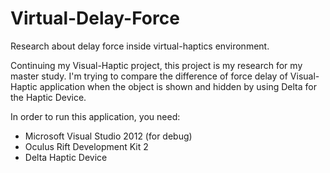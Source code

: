 # Virtual-Delay-Force
Research about delay force inside virtual-haptics environment.

Continuing my Visual-Haptic project, this project is my research for my master study.
I'm trying to compare the difference of force delay of Visual-Haptic application when the object is shown and hidden by using Delta for the Haptic Device. 

In order to run this application, you need:

- Microsoft Visual Studio 2012 (for debug)
- Oculus Rift Development Kit 2
- Delta Haptic Device
